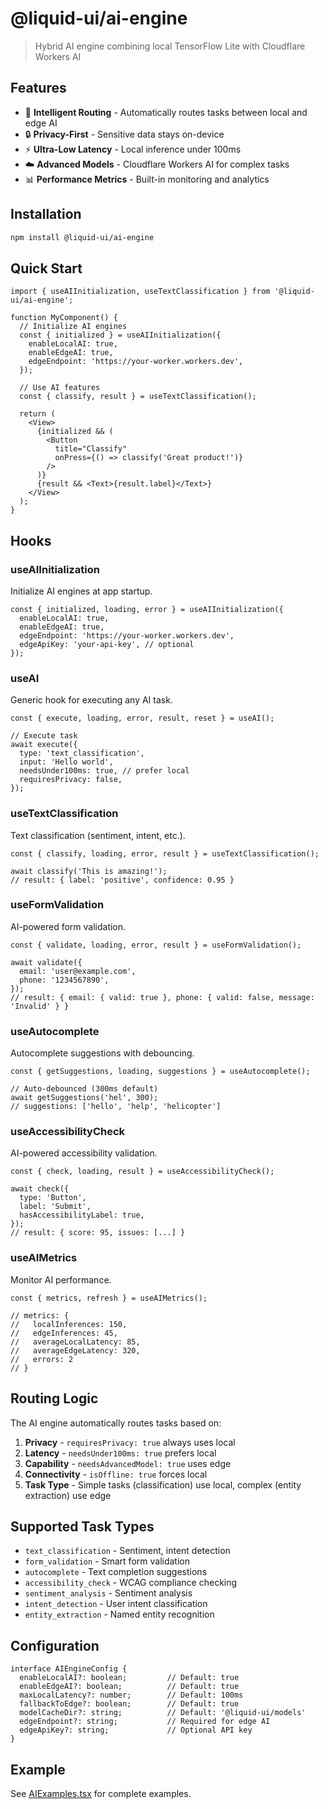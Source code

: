 # @liquid-ui/ai-engine

> Hybrid AI engine combining local TensorFlow Lite with Cloudflare Workers AI

## Features

- 🎯 **Intelligent Routing** - Automatically routes tasks between local and edge AI
- 🔒 **Privacy-First** - Sensitive data stays on-device
- ⚡ **Ultra-Low Latency** - Local inference under 100ms
- ☁️ **Advanced Models** - Cloudflare Workers AI for complex tasks
- 📊 **Performance Metrics** - Built-in monitoring and analytics

## Installation

```bash
npm install @liquid-ui/ai-engine
```

## Quick Start

```tsx
import { useAIInitialization, useTextClassification } from '@liquid-ui/ai-engine';

function MyComponent() {
  // Initialize AI engines
  const { initialized } = useAIInitialization({
    enableLocalAI: true,
    enableEdgeAI: true,
    edgeEndpoint: 'https://your-worker.workers.dev',
  });

  // Use AI features
  const { classify, result } = useTextClassification();

  return (
    <View>
      {initialized && (
        <Button
          title="Classify"
          onPress={() => classify('Great product!')}
        />
      )}
      {result && <Text>{result.label}</Text>}
    </View>
  );
}
```

## Hooks

### useAIInitialization

Initialize AI engines at app startup.

```tsx
const { initialized, loading, error } = useAIInitialization({
  enableLocalAI: true,
  enableEdgeAI: true,
  edgeEndpoint: 'https://your-worker.workers.dev',
  edgeApiKey: 'your-api-key', // optional
});
```

### useAI

Generic hook for executing any AI task.

```tsx
const { execute, loading, error, result, reset } = useAI();

// Execute task
await execute({
  type: 'text_classification',
  input: 'Hello world',
  needsUnder100ms: true, // prefer local
  requiresPrivacy: false,
});
```

### useTextClassification

Text classification (sentiment, intent, etc.).

```tsx
const { classify, loading, error, result } = useTextClassification();

await classify('This is amazing!');
// result: { label: 'positive', confidence: 0.95 }
```

### useFormValidation

AI-powered form validation.

```tsx
const { validate, loading, error, result } = useFormValidation();

await validate({
  email: 'user@example.com',
  phone: '1234567890',
});
// result: { email: { valid: true }, phone: { valid: false, message: 'Invalid' } }
```

### useAutocomplete

Autocomplete suggestions with debouncing.

```tsx
const { getSuggestions, loading, suggestions } = useAutocomplete();

// Auto-debounced (300ms default)
await getSuggestions('hel', 300);
// suggestions: ['hello', 'help', 'helicopter']
```

### useAccessibilityCheck

AI-powered accessibility validation.

```tsx
const { check, loading, result } = useAccessibilityCheck();

await check({
  type: 'Button',
  label: 'Submit',
  hasAccessibilityLabel: true,
});
// result: { score: 95, issues: [...] }
```

### useAIMetrics

Monitor AI performance.

```tsx
const { metrics, refresh } = useAIMetrics();

// metrics: {
//   localInferences: 150,
//   edgeInferences: 45,
//   averageLocalLatency: 85,
//   averageEdgeLatency: 320,
//   errors: 2
// }
```

## Routing Logic

The AI engine automatically routes tasks based on:

1. **Privacy** - `requiresPrivacy: true` always uses local
2. **Latency** - `needsUnder100ms: true` prefers local
3. **Capability** - `needsAdvancedModel: true` uses edge
4. **Connectivity** - `isOffline: true` forces local
5. **Task Type** - Simple tasks (classification) use local, complex (entity extraction) use edge

## Supported Task Types

- `text_classification` - Sentiment, intent detection
- `form_validation` - Smart form validation
- `autocomplete` - Text completion suggestions
- `accessibility_check` - WCAG compliance checking
- `sentiment_analysis` - Sentiment analysis
- `intent_detection` - User intent classification
- `entity_extraction` - Named entity recognition

## Configuration

```tsx
interface AIEngineConfig {
  enableLocalAI?: boolean;         // Default: true
  enableEdgeAI?: boolean;          // Default: true
  maxLocalLatency?: number;        // Default: 100ms
  fallbackToEdge?: boolean;        // Default: true
  modelCacheDir?: string;          // Default: '@liquid-ui/models'
  edgeEndpoint?: string;           // Required for edge AI
  edgeApiKey?: string;             // Optional API key
}
```

## Example

See [AIExamples.tsx](../../../examples/AIExamples.tsx) for complete examples.
